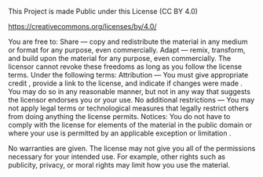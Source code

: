This Project is made Public under this License (CC BY 4.0)

https://creativecommons.org/licenses/by/4.0/

You are free to: Share — copy and redistribute the material in any medium or format for any purpose, even commercially. Adapt — remix, transform, and build upon the material for any purpose, even commercially. The licensor cannot revoke these freedoms as long as you follow the license terms. Under the following terms: Attribution — You must give appropriate credit , provide a link to the license, and indicate if changes were made . You may do so in any reasonable manner, but not in any way that suggests the licensor endorses you or your use. No additional restrictions — You may not apply legal terms or technological measures that legally restrict others from doing anything the license permits. Notices: You do not have to comply with the license for elements of the material in the public domain or where your use is permitted by an applicable exception or limitation .

No warranties are given. The license may not give you all of the permissions necessary for your intended use. For example, other rights such as publicity, privacy, or moral rights may limit how you use the material.
